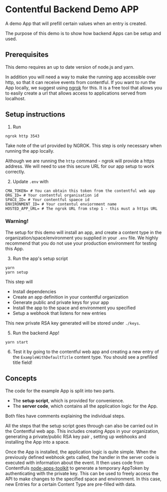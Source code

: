 # Contentful Backend Demo APP

A demo App that will prefill certain values when an entry is created.

The purpose of this demo is to show how backend Apps can be setup and used.

## Prerequisites

This demo requires an up to date version of node.js and yarn.

In addition you will need a way to make the running app accessible over http, so
that it can receive events from contentful. If you want to run the App locally,
we suggest using [ngrok](https://ngrok.com/) for this. It is a free tool that
allows you to easily create a url that allows access to applications served from localhost.

## Setup instructions

1. Run

```shell
ngrok http 3543
```

Take note of the url provided by NGROK. This step is only necessary when running
the app locally.

Although we are running the `http` command - ngrok will provide a https address.
We will need to use this secure URL for our app setup to work correctly.

2. Update `.env` with

```shell
CMA_TOKEN= # You can obtain this token from the contentful web app
ORG_ID= # Your contentful organisation id
SPACE_ID= # Your contentful spaece id
ENVIRONMENT_ID= # Your contentul enviornment name
HOSTED_APP_URL= # The ngrok URL from step 1 - this must a https URL
```

### Warning!

The setup for this demo will install an app, and create a content type in
the organization/space/environment you supplied in your `.env` file.
We highly recommend that you do not use your production environment for testing this App.

3. Run the app's setup script

```shell
yarn
yarn setup
```

This step will
- Install dependencies
- Create an app definition in your contentful organization
- Generate public and private keys for your app
- Install the app to the space and environment you specified
- Setup a webhook that listens for new entries

This new private RSA key generated will be stored under `./keys`.

5. Run the backend App!

```shell
yarn start
```

6. Test it by going to the contentful web app and creating a new entry of the
   `ExampleWithDefaultTitle` content type. You should see a prefilled title field!

## Concepts

The code for the example App is split into two parts.
- The **setup script**, which is provided for convenience.
- The **server code**, which contains all the application logic for the App.

Both files have comments explaining the individual steps.

All the steps that the setup script goes through can also be carried out in the Contentful web app. This includes creating Apps in your organization, generating a private/public RSA key pair <!-- via the App Key API -->, setting up webhooks <!-- via the App events API --> and installing the App into a space.

Once the App is installed, the application logic is quite simple. When the previously defined webhook gets called, the handler in the server code is executed with information about the event. It then uses code from Contentfuls [node-apps-toolkit](https://github.com/contentful/node-apps-toolkit) to generate a temporary AppToken by authenticating with the private key. This can be used to freely access the API to make changes to the specified space and environment. In this case, new Entries for a certain Content Type are pre-filled with data.
